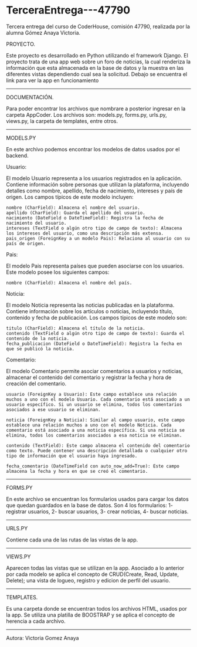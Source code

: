 # TerceraEntrega---47790
Tercera entrega del curso de CoderHouse, comisión 47790, realizada por la alumna Gómez Anaya Victoria.

PROYECTO.

Este proyecto es desarrollado en Python utilizando el framework Django. El proyecto trata de una app web sobre un foro de noticias, la cual renderiza la información que esta almacenada en la base de datos y la muestra en las diferentes vistas dependiendo cual sea la solicitud. Debajo se encuentra el link para ver la app en funcionamiento
________________________________________

DOCUMENTACIÓN.

Para poder encontrar los archivos que nombrare a posterior ingresar en la carpeta AppCoder. Los archivos son: models.py, forms.py, urls.py, views.py, la carpeta de templates, entre otros.
________________________________________

MODELS.PY

En este archivo podemos encontrar los modelos de datos usados por el backend.

Usuario:

El modelo Usuario representa a los usuarios registrados en la aplicación. Contiene información sobre personas que utilizan la plataforma, incluyendo detalles como nombre, apellido, fecha de nacimiento, intereses y país de origen. Los campos típicos de este modelo incluyen:
	
    nombre (CharField): Almacena el nombre del usuario.
	apellido (CharField): Guarda el apellido del usuario.
	nacimiento (DateField o DateTimeField): Registra la fecha de nacimiento del usuario.
	intereses (TextField o algún otro tipo de campo de texto): Almacena los intereses del usuario, como una descripción más extensa.
	pais_origen (ForeignKey a un modelo Pais): Relaciona al usuario con su país de origen.

Pais:

El modelo Pais representa países que pueden asociarse con los usuarios. Este modelo posee los siguientes campos:
	
    nombre (CharField): Almacena el nombre del país.

Noticia:

El modelo Noticia representa las noticias publicadas en la plataforma. Contiene información sobre los artículos o noticias, incluyendo título, contenido y fecha de publicación. Los campos típicos de este modelo son:
	
    titulo (CharField): Almacena el título de la noticia.
	contenido (TextField o algún otro tipo de campo de texto): Guarda el contenido de la noticia.
	fecha_publicacion (DateField o DateTimeField): Registra la fecha en que se publicó la noticia.

Comentario:

El modelo Comentario permite asociar comentarios a usuarios y noticias, almacenar el contenido del comentario y registrar la fecha y hora de creación del comentario. 

    usuario (ForeignKey a Usuario): Este campo establece una relación muchos a uno con el modelo Usuario. Cada comentario está asociado a un usuario específico. Si un usuario se elimina, todos los comentarios asociados a ese usuario se eliminan.

    noticia (ForeignKey a Noticia): Similar al campo usuario, este campo establece una relación muchos a uno con el modelo Noticia. Cada comentario está asociado a una noticia específica. Si una noticia se elimina, todos los comentarios asociados a esa noticia se eliminan.

    contenido (TextField): Este campo almacena el contenido del comentario como texto. Puede contener una descripción detallada o cualquier otro tipo de información que el usuario haya ingresado.

    fecha_comentario (DateTimeField con auto_now_add=True): Este campo almacena la fecha y hora en que se creó el comentario. 

________________________________________

FORMS.PY

En este archivo se encuentran los formularios usados para cargar los datos que quedan guardados en la base de datos. Son 4 los formularios: 1- registrar usuarios, 2- buscar usuarios, 3- crear noticias, 4- buscar noticias. 
________________________________________

URLS.PY

Contiene cada una de las rutas de las vistas de la app.
________________________________________

VIEWS.PY

Aparecen todas las vistas que se utilizan en la app. Asociado a lo anterior por cada modelo se aplica el concepto de CRUD(Create, Read, Update, Delete); una vista de logueo, registro y edicion de perfil del usuario. 
________________________________________

TEMPLATES.

Es una carpeta donde se encuentran todos los archivos HTML, usados por la app. Se utiliza una platilla de BOOSTRAP y se aplica el concepto de herencia a cada archivo.
________________________________________

Autora: Victoria Gomez Anaya
